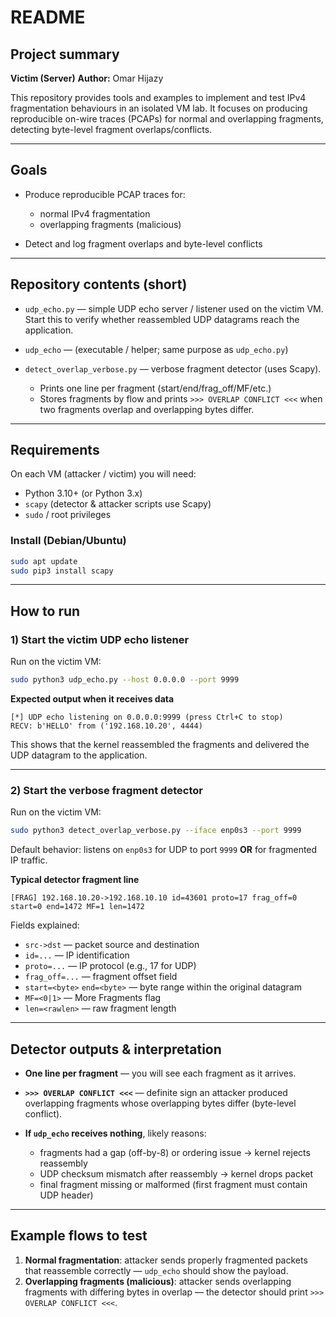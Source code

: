 # README

## Project summary

**Victim (Server)**
**Author:** Omar Hijazy

This repository provides tools and examples to implement and test IPv4 fragmentation behaviours in an isolated VM lab. It focuses on producing reproducible on-wire traces (PCAPs) for normal and overlapping fragments, detecting byte-level fragment overlaps/conflicts.

---

## Goals

* Produce reproducible PCAP traces for:

  * normal IPv4 fragmentation
  * overlapping fragments (malicious)
* Detect and log fragment overlaps and byte-level conflicts

---

## Repository contents (short)

* `udp_echo.py` — simple UDP echo server / listener used on the victim VM. Start this to verify whether reassembled UDP datagrams reach the application.
* `udp_echo` — (executable / helper; same purpose as `udp_echo.py`)
* `detect_overlap_verbose.py` — verbose fragment detector (uses Scapy).

  * Prints one line per fragment (start/end/frag_off/MF/etc.)
  * Stores fragments by flow and prints `>>> OVERLAP CONFLICT <<<` when two fragments overlap and overlapping bytes differ.

---

## Requirements

On each VM (attacker / victim) you will need:

* Python 3.10+ (or Python 3.x)
* `scapy` (detector & attacker scripts use Scapy)
* `sudo` / root privileges

### Install (Debian/Ubuntu)

```bash
sudo apt update
sudo pip3 install scapy
```

---

## How to run

### 1) Start the victim UDP echo listener

Run on the victim VM:

```bash
sudo python3 udp_echo.py --host 0.0.0.0 --port 9999
```

**Expected output when it receives data**

```
[*] UDP echo listening on 0.0.0.0:9999 (press Ctrl+C to stop)
RECV: b'HELLO' from ('192.168.10.20', 4444)
```

This shows that the kernel reassembled the fragments and delivered the UDP datagram to the application.

---

### 2) Start the verbose fragment detector

Run on the victim VM:

```bash
sudo python3 detect_overlap_verbose.py --iface enp0s3 --port 9999
```

Default behavior: listens on `enp0s3` for UDP to port `9999` **OR** for fragmented IP traffic.

**Typical detector fragment line**

```
[FRAG] 192.168.10.20->192.168.10.10 id=43601 proto=17 frag_off=0 start=0 end=1472 MF=1 len=1472
```

Fields explained:

* `src->dst` — packet source and destination
* `id=...` — IP identification
* `proto=...` — IP protocol (e.g., 17 for UDP)
* `frag_off=...` — fragment offset field
* `start=<byte>` `end=<byte>` — byte range within the original datagram
* `MF=<0|1>` — More Fragments flag
* `len=<rawlen>` — raw fragment length

---

## Detector outputs & interpretation

* **One line per fragment** — you will see each fragment as it arrives.
* **`>>> OVERLAP CONFLICT <<<`** — definite sign an attacker produced overlapping fragments whose overlapping bytes differ (byte-level conflict).
* **If `udp_echo` receives nothing**, likely reasons:

  * fragments had a gap (off-by-8) or ordering issue → kernel rejects reassembly
  * UDP checksum mismatch after reassembly → kernel drops packet
  * final fragment missing or malformed (first fragment must contain UDP header)

---

## Example flows to test

1. **Normal fragmentation**: attacker sends properly fragmented packets that reassemble correctly — `udp_echo` should show the payload.
2. **Overlapping fragments (malicious)**: attacker sends overlapping fragments with differing bytes in overlap — the detector should print `>>> OVERLAP CONFLICT <<<`.

